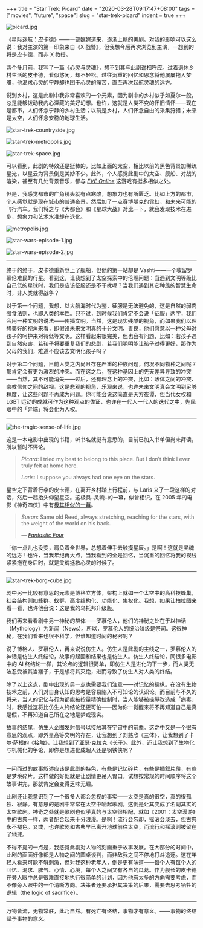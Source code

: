 +++
title = "Star Trek: Picard"
date = "2020-03-28T09:17:47+08:00"
tags = ["movies", "future", "space"]
slug = "star-trek-picard"
indent = true
+++

![picard.jpg](/images/picard.jpg)

《星际迷航：皮卡德》——一部娓娓道来，逐渐上瘾的美剧。对我的影响可以这么说：我对主演的第一印象来自《X 战警》，但我想今后再次浏览到主演，一想到的将是皮卡德，而非 X 教授。

两个多月前，我写了一篇《[心灵与灵魂](/life/soul-and-spirit/)》，想不到其与此剧遥相呼应。过着退休乡村生活的皮卡德，看似悠闲，却不轻松。过往沉重的回忆和思念将他屡屡拖入梦魇，他渴求心灵的宁静却也困于心灵的痛苦，直至再次起航灵魂的远方。

说到乡村，这是此剧中我非常喜欢的一个元素，因为剧中的乡村似乎如夏尔一般，总是能够拨动我内心深藏的美好幻想。也许，这就是人类不变的怀旧情怀——现在是都市，人们怀念宁静的乡村生活；以前是乡村，人们怀念自由的采集狩猎；未来是太空，人们怀念安稳的地球生活。

![star-trek-countryside.jpg](/images/star-trek-countryside.jpg "乡村")

![star-trek-metropolis.jpg](/images/star-trek-metropolis.jpg "都市")

![star-trek-space.jpg](/images/star-trek-space.jpg "太空")

可以看到，此剧的特效还是挺棒的，比如上面的太空，相比以前的黑色背景加稀疏星光，以星云为背景倒是美妙不少。此外，个人感觉此剧中的太空、舰船、对战的渲染，甚至有几处背景音乐，都与 [*EVE Online*](https://www.eveonline.com/) 这游戏有挺多相似之处。

但是，我感觉都市的广角镜头就有点寒酸，想象力也有所匮乏。比如上方的都市，个人感觉就是现在城市的普通夜景，然后加了一点赛博朋克的霓虹，和未来可能的飞行汽车。我们将之与《大都会》和《星球大战》对比一下，就会发现技术在进步，想象力和艺术水准却在退化。

![metropolis.jpg](/images/metropolis.jpg "1927 年的《大都会》")

![star-wars-episode-1.jpg](/images/star-wars-episode-1.jpg "1999 年的《星球大战 1》")

![star-wars-episode-2.jpg](/images/star-wars-episode-2.jpg "2002 年的《星球大战 2》")

---

终于的终于，皮卡德重新登上了舰船，但他的第一站却是 Vashti——一个收留罗慕伦难民的行星。看到这，让我想到了太空探索中的伦理问题：当遇到文明等级比自己低的星球时，我们是应该征服还是不干扰呢？当我们遇到其它种族的智慧生命时，非人类就得战争？

对于第一个问题，我想，以大航海时代为鉴，征服是无法避免的，这是自然的弱肉强食法则，也即人类的本性。只不过，到时候我们肯定不会说「征服」两字，我们会用一种文明的说法——传播文明。当然，这是现实残酷的视角，而如果我们以理想美好的视角来看，即假设未来文明真的十分文明、善良，他们愿意以一种父母对孩子的呵护来对待低等文明。这样看起来很完美，但也会有问题，比如：若孩子遇到自然灾害，若孩子将要重复我们的悲剧，若我们明明能让孩子过得更好，那作为父母的我们，难道不应该去文明化孩子吗？

对于第二个问题，目前人类之内尚且存在严重的种族问题，何况不同物种之间呢？那肯定会有更为激烈的冲突。而在这之后，在这种基因上的先天差异导致的冲突——当然，其不可能消失——过后，还有理念上的冲突，比如：政体之间的冲突、宗教信仰之间的敌视。这是悲观的视角，乐观来说，也许未来文明真会文明到足够程度，让这些问题不再成为问题。你可能会说这简直是天方夜谭，但当代女权和 LGBT 运动的成就可作为这种观点的佐证，也许在一代人一代人的迭代之中，先民眼中的「异端」将会化为人权。

---

![the-tragic-sense-of-life.jpg](/images/the-tragic-sense-of-life.jpg "《生命的悲剧意识》")

这是一本电影中出现的书籍，听书名就挺有意思的，目前已加入书单但尚未拜读，所以暂时不评论。

> *Picard*: I tried my best to belong to this place. But I don’t think I ever truly felt at home here.
>
> *Laris*: I suppose you always had one eye on the stars.

星空之下背着行李的皮卡德，在离开乡村踏上行程前，与 Laris 来了一段这样的对话，然后一起抬头仰望星空。这极具..灵魂..的一幕，似曾相识，在 2005 年的电影《神奇四侠》中有[极其相似的一幕](https://t.me/yixiuer/235)。

> *Susan*: Same old Reed, always stretching, reaching for the stars, with the weight of the world on his back.
>
> — [*Fantastic Four*](https://en.wikipedia.org/wiki/Fantastic_Four_(2005_film))

「你一点儿也没变，肩负着全世界，总想着伸手去触摸星辰。」是啊！这就是灵魂的远方！也许，当我年纪再大点，当我看到的全是回忆，当沉重的回忆将我的视线紧紧拖在身后时，就是灵魂拯救心灵的时候了。

---

![star-trek-borg-cube.jpg](/images/star-trek-borg-cube.jpg "WE ARE BORG")

剧中另一比较有意思的元素是博格立方体，架构上就如一个太空中的高科技蜂巢，社会结构则如蜂群、蚁群，高度结构化、功能化、集权化。我想，如果让柏拉图来看一看，也许他会说：这是我的乌托邦升级版。

我们再来看看剧中另一神秘的群体——罗慕伦人，他们的神秘之处在于以神话（Mythology）为新闻（News）。所以，罗慕伦人的统治阶级是祭司。这很神秘，在我们看来也很不科学，但谁知道时间的秘密呢？

说了博格人、罗慕伦人，再来说说仿生人。仿生人是此剧的主线之一，罗慕伦人的神话是仿生人终结论，故事的起因和结果也是仿生人。仿生人终结论，同很多电影中的 AI 终结论一样，其论点的逻辑很简单，即仿生人是进化的下一步，而人类无法忍受被其当猴子，于是想将其灭绝，进而导致了仿生人对人类的终结。

除了以上这点，剧中出现的另一点也需要我们注意——对记忆的操纵。在没有生物技术之前，人们对自身认知的思考是容易陷入不可知论的认识论。而目前与不久的将来，当人的记忆与行为都能被按量精确控制时，当人能够被操纵改造成「病毒」时，我感觉这将比仿生人终结论还更可怕——因为你一觉醒来将不再知道自己是真是假，不再知道自己所在之地是梦或现实。

故事的结尾，仿生人企图发射信号以接触其在宇宙中的前辈。这之中又是一个很有意思的观点，即外星高等文明的存在，让我想到了刘慈欣《三体》，让我想到了卡尔·萨根的《[接触](/life/ad-astra/)》，让我想到了亚瑟·克拉克《[长子](https://yixiuer.me/excerpt/arthur-clarke-the-firstborn/)》。此外，还让我想到了生物化与机械化的争论，即你是想进化成超人还是钢铁侠呢？

---

一闪而过的故事叙述应该是此剧的特色，有些是记忆碎片，有些是插叙片段，有些是梦境碎片。这样做的好处就是让剧情更吊人胃口，试想按常规的时间顺序将这个故事讲完，那就肯定会变得乏味无趣。

此剧还让我意识到了一个很多人都会忽视的事实——太空是真的很空，真的很孤独、寂静。有意思的是剧中常常在太空中响起歌剧，这倒是让其变成了名副其实的太空歌剧。神奇之处就是歌剧也似乎真的与太空很相配，就如《2001：太空漫游》中的古典一样，两者配合起来十分浪漫。是啊！流行会忘却，摇滚会淡去，但古典永不褪色。又或，也许歌剧和古典早已离开地球前往太空，而流行和摇滚则被留在了地球。

不得不提的一点是，我感觉此剧对人物的刻画重于故事发展。在大部分的时间中，此剧的画面好像都是人物之间的圆桌谈判，而非敌我之间不停地打斗追逐。这在年轻人看来可能不够刺激，但对我这种老年人，倒是更有味道——每个人有每个人的回忆、渴求、脾气、心情、心境，每个人之间又有各自的瓜葛。作为舰长的皮卡德在旁人眼中总是很难直接地执行很简单的计划，因为他有太多的方向需要考虑，而不像旁人眼中的一个清晰方向。决策者还要承担其决策的后果，需要去思考牺牲的逻辑（the logic of sacrifice）。

---

万物皆流，无物常驻，此乃自然。有死亡有终结，事物才有意义。——事物的终结赋予事物的意义。
